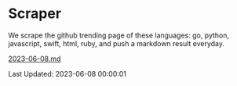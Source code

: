 # Scraper

We scrape the github trending page of these languages: go, python, javascript, swift, html, ruby, and push a markdown result everyday.

[2023-06-08.md](https://github.com/henson/Scraper/blob/master/2023-06-08.md)

Last Updated: 2023-06-08 00:00:01